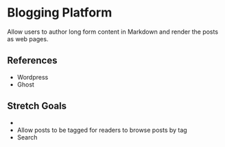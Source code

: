 # Blogging Platform

Allow users to author long form content in Markdown and render the posts as web pages.

## References

- Wordpress
- Ghost

## Stretch Goals

- 
- Allow posts to be tagged for readers to browse posts by tag
- Search
